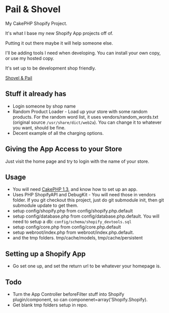 Pail & Shovel
=============

My CakePHP Shopify Project. 

It's what I base my new Shopify App projects off of.

Putting it out there maybe it will help someone else.

I'll be adding tools I need when developing. You can install your own copy, or use my hosted copy.

It's set up to be development shop friendly.

[Shovel & Pail](http://shovel-and-pail.amihod.com)

Stuff it already has
--------------------

* Login someone by shop name
* Random Product Loader - Load up your store with some random products. For the random word list, it uses vendors/random_words.txt (original source `/usr/share/dict/web2a`). You can change it to whatever you want, should be fine.
* Decent example of all the charging options.

Giving the App Access to your Store
-----------------------------------

Just visit the home page and try to login with the name of your store.

Usage
-----

* You will need [CakePHP 1.3](http://www.cakephp.org), and know how to set up an app.
* Uses PHP ShopifyAPI and DebugKit - You will need those in vendors folder. If you git checkout this project, just do git submodule init, then git submodule update to get them. 
* setup config/shopify.php from config/shopify.php.default
* setup config/database.php from config/database.php.default. You will need to setup a db: `config/schema/shopify_devtools.sql`
* setup config/core.php from config/core.php.default
* setup webroot/index.php from webroot/index.php.default.
* and the tmp folders. tmp/cache/models, tmp/cache/persistent 

Setting up a Shopify App
------------------------

* Go set one up, and set the return url to be whatever your homepage is. 

Todo
----

* Turn the App Controller beforeFilter stuff into Shopify plugin/component, so can componenet=array('Shopify.Shopify).
* Get blank tmp folders setup in repo.